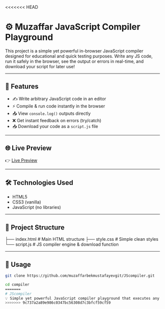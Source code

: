 <<<<<<< HEAD
# ⚙️ Muzaffar JavaScript Compiler Playground

This project is a simple yet powerful in-browser JavaScript compiler designed for educational and quick testing purposes. Write any JS code, run it safely in the browser, see the output or errors in real-time, and download your script for later use!

---

## 🚀 Features

- ✍️ Write arbitrary JavaScript code in an editor
- ⚡ Compile & run code instantly in the browser
- 📤 View `console.log()` outputs directly
- ❌ Get instant feedback on errors (try/catch)
- 📥 Download your code as a `script.js` file

---

## 🌐 Live Preview

👉 [Live Preview](https://glittery-sorbet-571888.netlify.app/)

---

## 🛠 Technologies Used

- HTML5
- CSS3 (vanilla)
- JavaScript (no libraries)

---

## 📂 Project Structure

├── index.html # Main HTML structure
├── style.css # Simple clean styles
└── script.js # JS compiler engine & download function

---

## 🔧 Usage
```bash
git clone https://github.com/muzaffarbekmustafayevgit/JScompiler.git

cd compiler
=======
# JScompiler
💡 Simple yet powerful JavaScript compiler playground that executes any JS code, displays output and errors, and allows you to download your code as script.js.
>>>>>>> 9c737a2a89e986c0347bc56308d7c3bfcf59cf59
